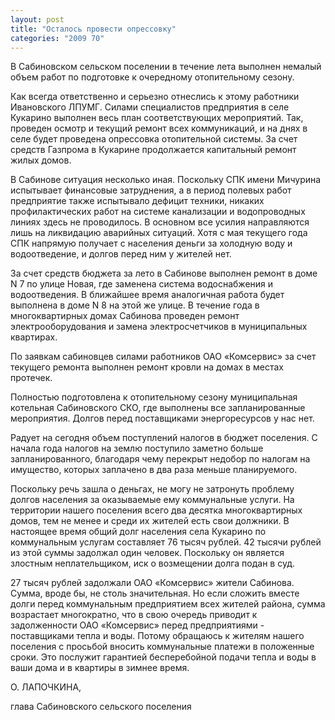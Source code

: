 ```yaml
---
layout: post
title: "Осталось провести опрессовку"
categories: "2009 70"
---
```


В Сабиновском сельском поселении в течение лета выполнен немалый объем работ по подготовке к очередному отопительному сезону.

Как всегда ответственно и серьезно отнеслись к этому работники Ивановского ЛПУМГ. Силами специалистов предприятия в селе Кукарино выполнен весь план соответствующих мероприятий. Так, проведен осмотр и текущий ремонт всех коммуникаций, и на днях в селе будет проведена опрессовка отопительной системы. За счет средств Газпрома в Кукарине продолжается капитальный ремонт жилых домов.

В Сабинове ситуация несколько иная. Поскольку СПК имени Мичурина испытывает финансовые затруднения, а в период полевых работ предприятие также испытывало дефицит техники, никаких профилактических работ на системе канализации и водопроводных линиях здесь не проводилось. В основном все усилия направляются лишь на ликвидацию аварийных ситуаций. Хотя с мая текущего года СПК напрямую получает с населения деньги за холодную воду и водоотведение, и долгов перед ним у жителей нет.

За счет средств бюджета за лето в Сабинове выполнен ремонт в доме N 7 по улице Новая, где заменена система водоснабжения и водоотведения. В ближайшее время аналогичная работа будет выполнена в доме N 8 на этой же улице. В течение года в многоквартирных домах Сабинова проведен ремонт электрооборудования и замена электросчетчиков в муниципальных квартирах.

По заявкам сабиновцев силами работников ОАО «Комсервис» за счет текущего ремонта выполнен ремонт кровли на домах в местах протечек.

Полностью подготовлена к отопительному сезону муниципальная котельная Сабиновского СКО, где выполнены все запланированные мероприятия. Долгов перед поставщиками энергоресурсов у нас нет.

Радует на сегодня объем поступлений налогов в бюджет поселения. С начала года налогов на землю поступило заметно больше запланированного, благодаря чему перекрыт недобор по налогам на имущество, которых заплачено в два раза меньше планируемого.

Поскольку речь зашла о деньгах, не могу не затронуть проблему долгов населения за оказываемые ему коммунальные услуги. На территории нашего поселения всего два десятка многоквартирных домов, тем не менее и среди их жителей есть свои должники. В настоящее время общий долг населения села Кукарино по коммунальным услугам составляет 76 тысяч рублей. 42 тысячи рублей из этой суммы задолжал один человек. Поскольку он является злостным неплательщиком, иск о возмещении долга подан в суд.

27 тысяч рублей задолжали ОАО «Комсервис» жители Сабинова. Сумма, вроде бы, не столь значительная. Но если сложить вместе долги перед коммунальным предприятием всех жителей района, сумма возрастает многократно, что в свою очередь приводит к задолженности ОАО «Комсервис» перед предприятиями - поставщиками тепла и воды. Потому обращаюсь к жителям нашего поселения с просьбой вносить коммунальные платежи в положенные сроки. Это послужит гарантией бесперебойной подачи тепла и воды в ваши дома и в квартиры в зимнее время.

О. ЛАПОЧКИНА,

глава Сабиновского сельского поселения



